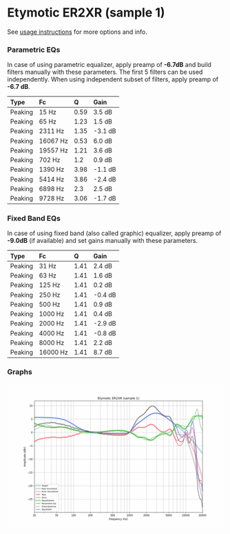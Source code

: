 # Etymotic ER2XR (sample 1)
See [usage instructions](https://github.com/jaakkopasanen/AutoEq#usage) for more options and info.

### Parametric EQs
In case of using parametric equalizer, apply preamp of **-6.7dB** and build filters manually
with these parameters. The first 5 filters can be used independently.
When using independent subset of filters, apply preamp of **-6.7 dB**.

| Type    | Fc       |    Q | Gain    |
|:--------|:---------|:-----|:--------|
| Peaking | 15 Hz    | 0.59 | 3.5 dB  |
| Peaking | 65 Hz    | 1.23 | 1.5 dB  |
| Peaking | 2311 Hz  | 1.35 | -3.1 dB |
| Peaking | 16067 Hz | 0.53 | 6.0 dB  |
| Peaking | 19557 Hz | 1.21 | 3.6 dB  |
| Peaking | 702 Hz   | 1.2  | 0.9 dB  |
| Peaking | 1390 Hz  | 3.98 | -1.1 dB |
| Peaking | 5414 Hz  | 3.86 | -2.4 dB |
| Peaking | 6898 Hz  | 2.3  | 2.5 dB  |
| Peaking | 9728 Hz  | 3.06 | -1.7 dB |

### Fixed Band EQs
In case of using fixed band (also called graphic) equalizer, apply preamp of **-9.0dB**
(if available) and set gains manually with these parameters.

| Type    | Fc       |    Q | Gain    |
|:--------|:---------|:-----|:--------|
| Peaking | 31 Hz    | 1.41 | 2.4 dB  |
| Peaking | 63 Hz    | 1.41 | 1.6 dB  |
| Peaking | 125 Hz   | 1.41 | 0.2 dB  |
| Peaking | 250 Hz   | 1.41 | -0.4 dB |
| Peaking | 500 Hz   | 1.41 | 0.9 dB  |
| Peaking | 1000 Hz  | 1.41 | 0.4 dB  |
| Peaking | 2000 Hz  | 1.41 | -2.9 dB |
| Peaking | 4000 Hz  | 1.41 | -0.8 dB |
| Peaking | 8000 Hz  | 1.41 | 2.2 dB  |
| Peaking | 16000 Hz | 1.41 | 8.7 dB  |

### Graphs
![](./Etymotic%20ER2XR%20(sample%201).png)